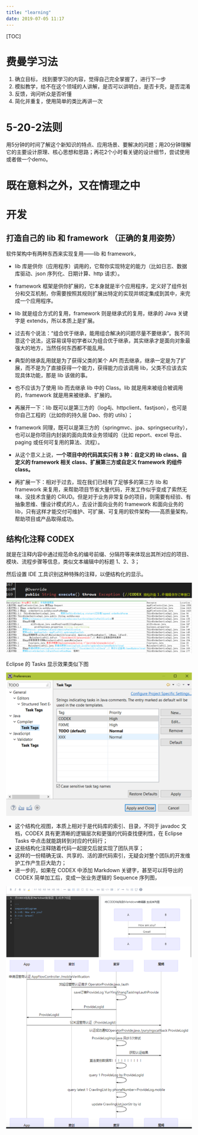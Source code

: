 ```yaml
---
title: "learning"
date: 2019-07-05 11:17
---
```

[TOC]



# 费曼学习法

1. 确立目标， 找到要学习的内容，觉得自己完全掌握了，进行下一步
2. 模拟教学，给不在这个领域的人讲解，是否可以讲明白，是否卡壳，是否混淆
3. 反馈，询问听众是否听懂
4. 简化并重复，使用简单的类比再讲一次

# 5-20-2法则

用5分钟的时间了解这个新知识的特点、应用场景、要解决的问题；用20分钟理解它的主要设计原理、核心思想和思路；再花2个小时看关键的设计细节，尝试使用或者做一个demo。





# 既在意料之外，又在情理之中

# 开发

## 打造自己的 lib 和 framework （正确的复用姿势）

软件架构中有两种东西来实现复用——lib 和 framework，

- lib 库是供你（应用程序）调用的，它帮你实现特定的能力（比如日志、数据库驱动、json 序列化、日期计算、http 请求）。

    

- framework 框架是供你扩展的，它本身就是半个应用程序，定义好了组件划分和交互机制，你需要按照其规则扩展出特定的实现并绑定集成到其中，来完成一个应用程序。

    

- lib 就是组合方式的复用，framework 则是继承式的复用，继承的 Java 关键字是 extends，所以本质上是扩展。

    

- 过去有个说法：“组合优于继承，能用组合解决的问题尽量不要继承”。我不同意这个说法，这容易误导初学者以为组合优于继承，其实继承才是面向对象最强大的地方，当然任何东西都不能乱用。

    

- 典型的继承乱用就是为了获得父类的某个 API 而去继承，继承一定是为了扩展，而不是为了直接获得一个能力，获得能力应该调用 lib，父类不应该去实现具体功能，那是 lib 该做的事。

    

- 也不应该为了使用 lib 而去继承 lib 中的 Class。lib 就是用来被组合被调用的，framework 就是用来被继承、扩展的。

    

- 再展开一下：lib 既可以是第三方的（log4j、httpclient、fastjson），也可是你自己工程的（比如你的持久层 Dao、你的 utils）；

    

- framework 同理，既可以是第三方的（springmvc、jpa、springsecurity），也可以是你项目内封装的面向具体业务领域的（比如 report、excel 导出、paging 或任何可复用的算法、流程）。

    

- 从这个意义上说，**一个项目中的代码其实只有 3 种：自定义的 lib class、自定义的 framework 相关 class、扩展第三方或自定义 framework 的组件 class。**

    

- 再扩展一下：相对于过去，现在我们已经有了足够多的第三方 lib 和 framework 来复用，来帮助项目节省大量代码，开发工作似乎变成了索然无味、没技术含量的 CRUD。但是对于业务非常复杂的项目，则需要有经验、有抽象思维、懂设计模式的人，去设计面向业务的 framework 和面向业务的 lib，只有这样才能交付可维护、可扩展、可复用的软件架构——高质量架构，帮助项目或产品取得成功。







## 结构化注释 CODEX	

就是在注释内容中通过规范命名的编号前缀、分隔符等来体现出其所对应的项目、模块、流程步骤等信息，类似文本编辑中的标题 1、2、3；

然后设置 IDE 工具识别这种特殊的注释，以便结构化的显示。

![image-20200214215913221](learning.assets/image-20200214215913221.png)



Eclipse 的 Tasks 显示效果类似下图

![image-20200214215755283](learning.assets/image-20200214215755283.png)



- 这个结构化视图，本质上相对于是代码库的索引、目录，不同于 javadoc 文档，CODEX 具有更清晰的逻辑层次和更强的代码查找便利性，在 Eclipse Tasks 中点击就能跳转到对应的代码行；
- 这些结构化注释随着代码一起提交后就实现了团队共享；
- 这样的一份精确无误、共享的、活的源代码索引，无疑会对整个团队的开发维护工作产生巨大助力；
- 进一步的，如果在 CODEX 中添加 Markdown 关键字，甚至可以将导出的 CODEX 简单加工后，变成一张业务逻辑的 Sequence 序列图，

![image-20200214215851435](learning.assets/image-20200214215851435.png)

